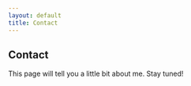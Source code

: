 ```yaml
---
layout: default
title: Contact
---
```

## Contact

This page will tell you a little bit about me. Stay tuned!

